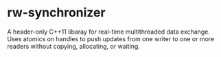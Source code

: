 # rw-synchronizer
A header-only C++11 libaray for real-time multithreaded data exchange. Uses atomics on handles to push updates from one writer to one or more readers without copying, allocating, or waiting.
